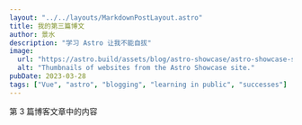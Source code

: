 ```yaml
---
layout: "../../layouts/MarkdownPostLayout.astro"
title: 我的第三篇博文
author: 景水
description: "学习 Astro 让我不能自拔"
image:
  url: "https://astro.build/assets/blog/astro-showcase/astro-showcase-screenshot.jpg"
  alt: "Thumbnails of websites from the Astro Showcase site."
pubDate: 2023-03-28
tags: ["Vue", "astro", "blogging", "learning in public", "successes"]
---
```


第 3 篇博客文章中的内容
